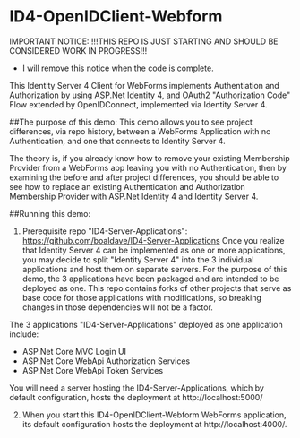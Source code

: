 # ID4-OpenIDClient-Webform

IMPORTANT NOTICE:
!!!THIS REPO IS JUST STARTING AND SHOULD BE CONSIDERED WORK IN PROGRESS!!!
- I will remove this notice when the code is complete.

This Identity Server 4 Client for WebForms implements Authentiation and Authorization by using ASP.Net Identity 4, and OAuth2 "Authorization Code" Flow extended by OpenIDConnect, implemented via Identity Server 4.

##The purpose of this demo:
This demo allows you to see project differences, via repo history, between a WebForms Application with no Authentication, and one that connects to Identity Server 4.

The theory is, if you already know how to remove your existing Membership Provider from a WebForms app leaving you with no Authentication, then by examining the before and after project differences, you should be able to see how to replace an existing Authentication and Authorization Membership Provider with ASP.Net Identity 4 and Identity Server 4.

##Running this demo:
1. Prerequisite repo "ID4-Server-Applications":
https://github.com/boaldave/ID4-Server-Applications
Once you realize that Identity Server 4 can be implemented as one or more applications, you may decide to split "Identity Server 4" into the 3  individual applications and host them on separate servers.  For the purpose of this demo, the 3 applications have been packaged and are intended to be deployed as one. This repo contains forks of other projects that serve as base code for those applications with modifications, so breaking changes in those dependencies will not be a factor.

The 3 applications "ID4-Server-Applications" deployed as one application include:
- ASP.Net Core MVC Login UI
- ASP.Net Core WebApi Authorization Services
- ASP.Net Core WebApi Token Services

You will need a server hosting the ID4-Server-Applications, which by default configuration, hosts the deployment at http://localhost:5000/ 

2. When you start this ID4-OpenIDClient-Webform WebForms application, its default configuration hosts the deployment at http://localhost:4000/.

